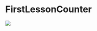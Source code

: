 # FirstLessonCounter
<p align="left">
<img src="https://user-images.githubusercontent.com/108148690/218062074-71914169-873c-4bb0-a491-4880bf1c27f5.jpeg"/>
</p>
